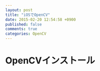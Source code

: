 ```yaml
---
layout: post
title: "iOSでOpenCV"
date: 2015-02-20 12:54:58 +0900
published: false
comments: true
categories: OpenCV
---
```



# OpenCVインストール
